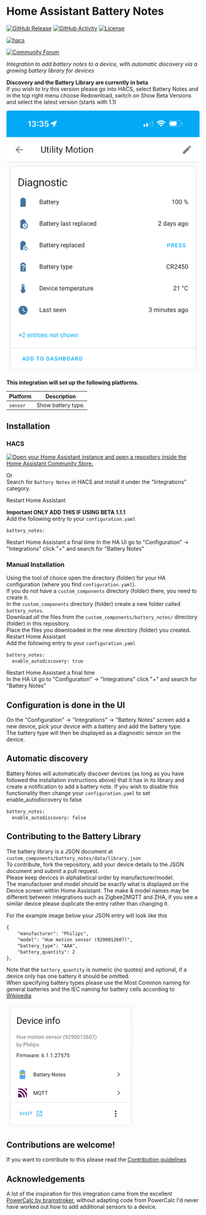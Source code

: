 # Home Assistant Battery Notes

[![GitHub Release][releases-shield]][releases]
[![GitHub Activity][commits-shield]][commits]
[![License][license-shield]](LICENSE)

[![hacs][hacsbadge]][hacs]

[![Community Forum][forum-shield]][forum]

_Integration to add battery notes to a device, with automatic discovery via a growing battery library for devices_

**Discovery and the Battery Library are currently in beta**  
If you wish to try this version please go into HACS, select Battery Notes and in the top right menu choose Redownload, switch on Show Beta Versions and select the latest version (starts with 1.1)

![Battery Notes](https://github.com/andrew-codechimp/HA-Battery-Notes/blob/main/images/screenshot-device.png "Battery Notes")

**This integration will set up the following platforms.**

Platform | Description
-- | --
`sensor` | Show battery type.

## Installation

### HACS

[![Open your Home Assistant instance and open a repository inside the Home Assistant Community Store.](https://my.home-assistant.io/badges/hacs_repository.svg)](https://my.home-assistant.io/redirect/hacs_repository/?owner=andrew-codechimp&repository=HA-Battery-Notes&category=Integration)

Or  
Search for `Battery Notes` in HACS and install it under the "Integrations" category.  


Restart Home Assistant  

**Important ONLY ADD THIS IF USING BETA 1.1.1**  
Add the following entry to your ```configuration.yaml```  
```
battery_notes:
```
Restart Home Assistant a final time
In the HA UI go to "Configuration" -> "Integrations" click "+" and search for "Battery Notes"  

### Manual Installation

Using the tool of choice open the directory (folder) for your HA configuration (where you find `configuration.yaml`).  
If you do not have a `custom_components` directory (folder) there, you need to create it.  
In the `custom_components` directory (folder) create a new folder called `battery_notes`.  
Download _all_ the files from the `custom_components/battery_notes/` directory (folder) in this repository.  
Place the files you downloaded in the new directory (folder) you created.  
Restart Home Assistant  
Add the following entry to your ```configuration.yaml```  
```
battery_notes:
  enable_autodiscovery: true
```
Restart Home Assistant a final time  
In the HA UI go to "Configuration" -> "Integrations" click "+" and search for "Battery Notes"  


## Configuration is done in the UI

On the "Configuration" -> "Integrations" -> "Battery Notes" screen add a new device, pick your device with a battery and add the battery type.  
The battery type will then be displayed as a diagnostic sensor on the device.  

## Automatic discovery

Battery Notes will automatically discover devices (as long as you have followed the installation instructions above) that it has in its library and create a notification to add a battery note.
If you wish to disable this functionality then change your ```configuration.yaml``` to set enable_autodiscovery to false
```
battery_notes:
  enable_autodiscovery: false
```

## Contributing to the Battery Library

The battery library is a JSON document at ```custom_components/battery_notes/data/library.json```  
To contribute, fork the repository, add your device details to the JSON document and submit a pull request.  
Please keep devices in alphabetical order by manufacturer/model.  
The manufacturer and model should be exactly what is displayed on the Device screen within Home Assistant.  The make & model names may be different between integrations such as Zigbee2MQTT and ZHA, if you see a similar device please duplicate the entry rather than changing it.   

For the example image below your JSON entry will look like this  

```
{
    "manufacturer": "Philips",
    "model": "Hue motion sensor (9290012607)",
    "battery_type": "AAA",
    "battery_quantity": 2
},
```  

Note that the ```battery_quantity``` is numeric (no quotes) and optional, if a device only has one battery it should be omitted.  
When specifying battery types please use the Most Common naming for general batteries and the IEC naming for battery cells according to [Wikipedia](https://en.wikipedia.org/wiki/List_of_battery_sizes)  

![Device Details](https://github.com/andrew-codechimp/HA-Battery-Notes/blob/main/images/screenshot-device-info.png "Device Details")
<!---->

## Contributions are welcome!

If you want to contribute to this please read the [Contribution guidelines](CONTRIBUTING.md)

## Acknowledgements

A lot of the inspiration for this integration came from the excellent [PowerCalc by bramstroker](https://github.com/bramstroker/homeassistant-powercalc), without adapting code from PowerCalc I'd never have worked out how to add additional sensors to a device.

<!---->
[battery_notes]: https://github.com/andrew-codechimp/HA-Battery-Notes
[commits-shield]: https://img.shields.io/github/commit-activity/y/andrew-codechimp/HA-Battery-Notes.svg?style=for-the-badge
[commits]: https://github.com/andrew-codechimp/HA-Battery-Notes/commits/main
[hacs]: https://github.com/hacs/integration
[hacsbadge]: https://img.shields.io/badge/HACS-Default-41BDF5.svg?style=for-the-badge
[discord]: https://discord.gg/Qa5fW2R
[discord-shield]: https://img.shields.io/discord/330944238910963714.svg?style=for-the-badge
[exampleimg]: example.png
[forum-shield]: https://img.shields.io/badge/community-forum-brightgreen.svg?style=for-the-badge
[forum]: https://community.home-assistant.io/t/custom-component-battery-notes/613821
[license-shield]: https://img.shields.io/github/license/andrew-codechimp/HA-Battery-Notes.svg?style=for-the-badge
[releases-shield]: https://img.shields.io/github/release/andrew-codechimp/HA-Battery-Notes.svg?style=for-the-badge
[releases]: https://github.com/andrew-codechimp/HA-Battery-Notes/releases
